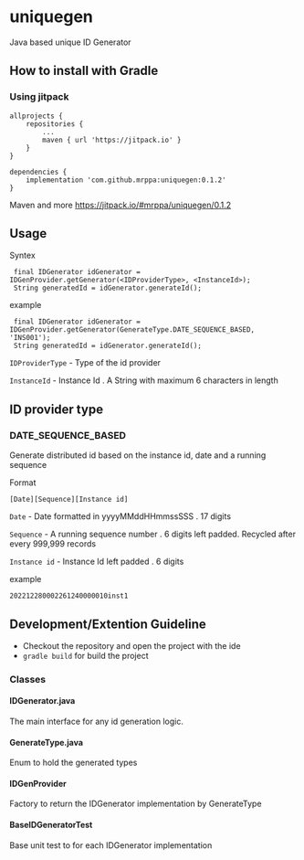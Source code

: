 # uniquegen
Java based unique ID Generator

## How to install with Gradle

### Using jitpack

```
allprojects {
    repositories {
        ...
        maven { url 'https://jitpack.io' }
    }
}
```

```
dependencies {
    implementation 'com.github.mrppa:uniquegen:0.1.2'
}
```

Maven and more
https://jitpack.io/#mrppa/uniquegen/0.1.2


## Usage

Syntex
```
 final IDGenerator idGenerator = IDGenProvider.getGenerator(<IDProviderType>, <InstanceId>);
 String generatedId = idGenerator.generateId();
```

example
```
 final IDGenerator idGenerator = IDGenProvider.getGenerator(GenerateType.DATE_SEQUENCE_BASED, 'INS001');
 String generatedId = idGenerator.generateId(); 
```

```IDProviderType``` - Type of the id provider

```InstanceId``` - Instance Id . A String with maximum 6 characters in length


## ID provider type

### DATE_SEQUENCE_BASED

Generate distributed id based on the instance id, date and a running sequence

Format
```
[Date][Sequence][Instance id]
```

```Date``` - Date formatted in yyyyMMddHHmmssSSS . 17 digits

```Sequence``` - A running sequence number . 6 digits left padded. Recycled after every 999,999 records

```Instance id``` - Instance Id left padded . 6 digits


example
```
202212280002261240000010inst1
```


## Development/Extention Guideline
- Checkout the repository and open the project with the ide
- ```gradle build``` for build the project


### Classes
#### IDGenerator.java
The main interface for any id generation logic. 

#### GenerateType.java
Enum to hold the generated types

#### IDGenProvider
Factory to return the IDGenerator implementation by GenerateType

#### BaseIDGeneratorTest
Base unit test to for each IDGenerator implementation

